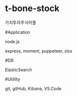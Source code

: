 # t-bone-stock


가치투자주식어플


#Application


node.js


express, moment, puppeteer, xlsx


#DB


ElasticSearch


#Utillity


git, gitHub, Kibana, VS.Code
